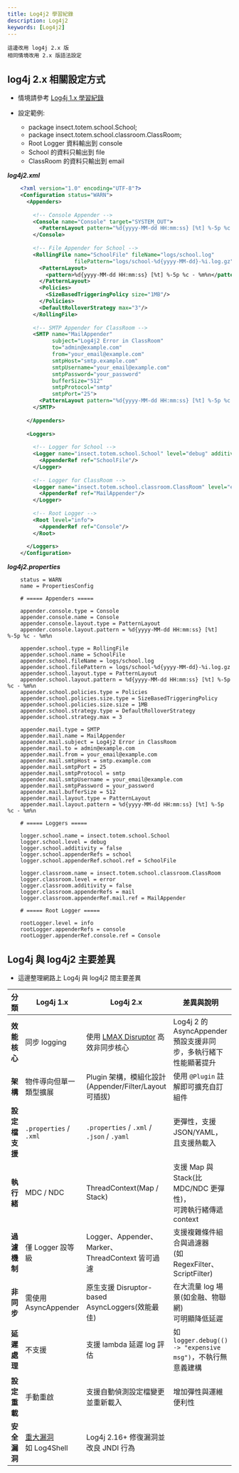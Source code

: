 ```yaml
---
title: Log4j2 學習紀錄
description: Log4j2 
keywords: [Log4j2]
---
```


    這邊改用 log4j 2.x 版  
    相同情境改用 2.x 版語法設定  
     

## log4j 2.x 相關設定方式
* 情境請參考 [Log4j 1.x 學習紀錄](./Log4j_Basic#log4j_java_configuration)

* 設定範例:
    * package insect.totem.school.School;
    * package insect.totem.school.classroom.ClassRoom;
    * Root Logger 資料輸出到 console
    * School 的資料只輸出到 file
    * ClassRoom  的資料只輸出到 email

    
___log4j2.xml___

```xml
    <?xml version="1.0" encoding="UTF-8"?>
    <Configuration status="WARN">
      <Appenders>
    
        <!-- Console Appender -->
        <Console name="Console" target="SYSTEM_OUT">
          <PatternLayout pattern="%d{yyyy-MM-dd HH:mm:ss} [%t] %-5p %c - %m%n"/>
        </Console>
    
        <!-- File Appender for School -->
        <RollingFile name="SchoolFile" fileName="logs/school.log"
                     filePattern="logs/school-%d{yyyy-MM-dd}-%i.log.gz">
          <PatternLayout>
            <pattern>%d{yyyy-MM-dd HH:mm:ss} [%t] %-5p %c - %m%n</pattern>
          </PatternLayout>
          <Policies>
            <SizeBasedTriggeringPolicy size="1MB"/>
          </Policies>
          <DefaultRolloverStrategy max="3"/>
        </RollingFile>
    
        <!-- SMTP Appender for ClassRoom -->
        <SMTP name="MailAppender"
              subject="Log4j2 Error in ClassRoom"
              to="admin@example.com"
              from="your_email@example.com"
              smtpHost="smtp.example.com"
              smtpUsername="your_email@example.com"
              smtpPassword="your_password"
              bufferSize="512"
              smtpProtocol="smtp"
              smtpPort="25">
          <PatternLayout pattern="%d{yyyy-MM-dd HH:mm:ss} [%t] %-5p %c - %m%n"/>
        </SMTP>
    
      </Appenders>
    
      <Loggers>
    
        <!-- Logger for School -->
        <Logger name="insect.totem.school.School" level="debug" additivity="false">
          <AppenderRef ref="SchoolFile"/>
        </Logger>
    
        <!-- Logger for ClassRoom -->
        <Logger name="insect.totem.school.classroom.ClassRoom" level="error" additivity="false">
          <AppenderRef ref="MailAppender"/>
        </Logger>
    
        <!-- Root Logger -->
        <Root level="info">
          <AppenderRef ref="Console"/>
        </Root>
    
      </Loggers>
    </Configuration>
```

___log4j2.properties___

```properties
    status = WARN
    name = PropertiesConfig
    
    # ===== Appenders =====
    
    appender.console.type = Console
    appender.console.name = Console
    appender.console.layout.type = PatternLayout
    appender.console.layout.pattern = %d{yyyy-MM-dd HH:mm:ss} [%t] %-5p %c - %m%n
    
    appender.school.type = RollingFile
    appender.school.name = SchoolFile
    appender.school.fileName = logs/school.log
    appender.school.filePattern = logs/school-%d{yyyy-MM-dd}-%i.log.gz
    appender.school.layout.type = PatternLayout
    appender.school.layout.pattern = %d{yyyy-MM-dd HH:mm:ss} [%t] %-5p %c - %m%n
    appender.school.policies.type = Policies
    appender.school.policies.size.type = SizeBasedTriggeringPolicy
    appender.school.policies.size.size = 1MB
    appender.school.strategy.type = DefaultRolloverStrategy
    appender.school.strategy.max = 3
    
    appender.mail.type = SMTP
    appender.mail.name = MailAppender
    appender.mail.subject = Log4j2 Error in ClassRoom
    appender.mail.to = admin@example.com
    appender.mail.from = your_email@example.com
    appender.mail.smtpHost = smtp.example.com
    appender.mail.smtpPort = 25
    appender.mail.smtpProtocol = smtp
    appender.mail.smtpUsername = your_email@example.com
    appender.mail.smtpPassword = your_password
    appender.mail.bufferSize = 512
    appender.mail.layout.type = PatternLayout
    appender.mail.layout.pattern = %d{yyyy-MM-dd HH:mm:ss} [%t] %-5p %c - %m%n
    
    # ===== Loggers =====
    
    logger.school.name = insect.totem.school.School
    logger.school.level = debug
    logger.school.additivity = false
    logger.school.appenderRefs = school
    logger.school.appenderRef.school.ref = SchoolFile
    
    logger.classroom.name = insect.totem.school.classroom.ClassRoom
    logger.classroom.level = error
    logger.classroom.additivity = false
    logger.classroom.appenderRefs = mail
    logger.classroom.appenderRef.mail.ref = MailAppender
    
    # ===== Root Logger =====
    
    rootLogger.level = info
    rootLogger.appenderRefs = console
    rootLogger.appenderRef.console.ref = Console

```


## Log4j 與 log4j2 主要差異
* 這邊整理網路上 Log4j 與 log4j2 間主要差異

| __分類__ | __Log4j 1.x__ | __Log4j 2.x__ | __差異與說明__ |
| -------- | --------------| -------------- | ------------- |
| __效能核心__ | 同步 logging | 使用 [LMAX Disruptor](https://lmax-exchange.github.io/disruptor/) 高效非同步核心 | Log4j 2 的 AsyncAppender 預設支援非同步，多執行緒下性能顯著提升 |
| __架構__ | 物件導向但單一類型擴展 | Plugin 架構，模組化設計<br/>(Appender/Filter/Layout 可插拔) | 使用 `@Plugin` 註解即可擴充自訂組件 |
| __設定檔支援__ | `.properties` / `.xml` | `.properties` / `.xml` / `.json` / `.yaml` | 更彈性，支援 JSON/YAML，且支援熱載入 |
| __執行緒__ | MDC / NDC | ThreadContext(Map / Stack) | 支援 Map 與 Stack(比 MDC/NDC 更彈性)，<br/>可跨執行緒傳遞 context |
| __過濾機制__ | 僅 Logger 設等級 | Logger、Appender、Marker、ThreadContext 皆可過濾 | 支援複雜條件組合與過濾器<br/>(如 RegexFilter、ScriptFilter) |
| __非同步__ | 需使用 AsyncAppender | 原生支援 Disruptor-based AsyncLoggers(效能最佳) | 在大流量 log 場景(如金融、物聯網)<br/>可明顯降低延遲 |
| __延遲處理__ | 不支援 | 支援 lambda 延遲 log 評估 | 如 `logger.debug(() -> "expensive msg")`，不執行無意義建構 |
| __設定重載__ | 手動重啟 | 支援自動偵測設定檔變更並重新載入 | 增加彈性與運維便利性 |
| __安全漏洞__ | [重大漏洞](https://logging.apache.org/log4j/2.x/security.html)<br/>如 Log4Shell | Log4j 2.16+ 修復漏洞並改良 JNDI 行為 |  |